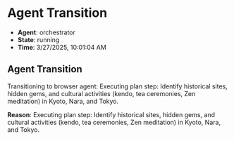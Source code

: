 # Agent Transition

- **Agent**: orchestrator
- **State**: running
- **Time**: 3/27/2025, 10:01:04 AM

## Agent Transition

Transitioning to browser agent: Executing plan step: Identify historical sites, hidden gems, and cultural activities (kendo, tea ceremonies, Zen meditation) in Kyoto, Nara, and Tokyo.

**Reason**: Executing plan step: Identify historical sites, hidden gems, and cultural activities (kendo, tea ceremonies, Zen meditation) in Kyoto, Nara, and Tokyo.

